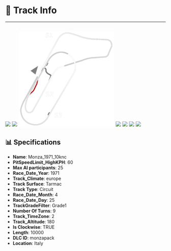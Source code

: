 # 🏁 Track Info

---
![](image_1.jpg)
![](image_2.jpg)
![](image_3.jpg)
![](image_4.jpg)
![](image_5.jpg)
![](image_6.jpg)
![](image_7.jpg)
---

## 📊 Specifications

- **Name**: Monza_1971_10knc
- **PitSpeedLimit_HighKPH**: 60
- **Max AI participants**: 25
- **Race_Date_Year**: 1971
- **Track_Climate**: europe
- **Track Surface**: Tarmac
- **Track Type**: Circuit
- **Race_Date_Month**: 4
- **Race_Date_Day**: 25
- **TrackGradeFilter**: Grade1
- **Number Of Turns**: 9
- **Track_TimeZone**: 2
- **Track_Altitude**: 180
- **Is Clockwise**: TRUE
- **Length**: 10000
- **DLC ID**: monzapack
- **Location**: Italy
